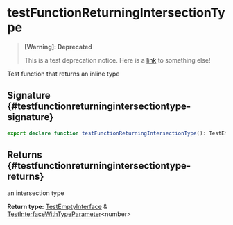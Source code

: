 # testFunctionReturningIntersectionType

> <b>\[Warning\]: Deprecated</b>
> 
> This is a test deprecation notice. Here is a [link](docs/simple-suite-test/testfunctionreturninguniontype-function) to something else!
> 
> 

Test function that returns an inline type

## Signature {#testfunctionreturningintersectiontype-signature}

```typescript
export declare function testFunctionReturningIntersectionType(): TestEmptyInterface & TestInterfaceWithTypeParameter<number>;
```

## Returns {#testfunctionreturningintersectiontype-returns}

an intersection type

<b>Return type:</b> [TestEmptyInterface](docs/simple-suite-test/testemptyinterface-interface) &amp; [TestInterfaceWithTypeParameter](docs/simple-suite-test/testinterfacewithtypeparameter-interface)<!-- -->&lt;number&gt;
